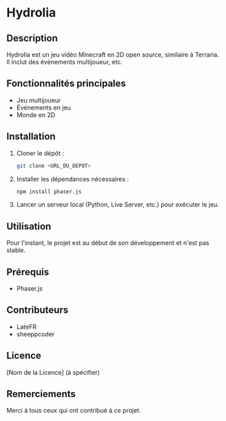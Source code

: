 # Hydrolia

## Description
Hydrolia est un jeu vidéo Minecraft en 2D open source, similaire à Terraria. Il inclut des événements multijoueur, etc.

## Fonctionnalités principales
- Jeu multijoueur
- Événements en jeu
- Monde en 2D

## Installation
1. Cloner le dépôt :
    ```sh
    git clone <URL_DU_DEPOT>
    ```
2. Installer les dépendances nécessaires :
    ```sh
    npm install phaser.js
    ```
3. Lancer un serveur local (Python, Live Server, etc.) pour exécuter le jeu.

## Utilisation
Pour l'instant, le projet est au début de son développement et n'est pas stable.

## Prérequis
- Phaser.js

## Contributeurs
- LateFR
- sheeppcoder

## Licence
[Nom de la Licence] (à spécifier)

## Remerciements
Merci à tous ceux qui ont contribué à ce projet.
